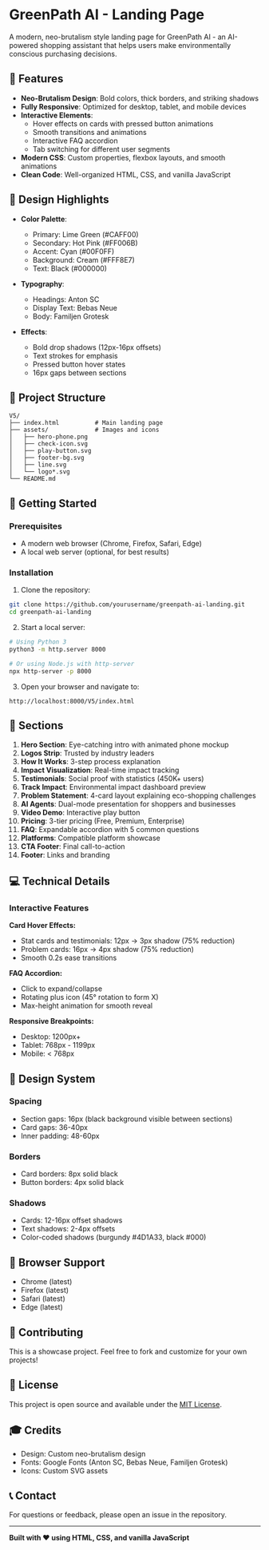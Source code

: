 # GreenPath AI - Landing Page

A modern, neo-brutalism style landing page for GreenPath AI - an AI-powered shopping assistant that helps users make environmentally conscious purchasing decisions.

## 🌟 Features

- **Neo-Brutalism Design**: Bold colors, thick borders, and striking shadows
- **Fully Responsive**: Optimized for desktop, tablet, and mobile devices
- **Interactive Elements**: 
  - Hover effects on cards with pressed button animations
  - Smooth transitions and animations
  - Interactive FAQ accordion
  - Tab switching for different user segments
- **Modern CSS**: Custom properties, flexbox layouts, and smooth animations
- **Clean Code**: Well-organized HTML, CSS, and vanilla JavaScript

## 🎨 Design Highlights

- **Color Palette**:
  - Primary: Lime Green (#CAFF00)
  - Secondary: Hot Pink (#FF006B)
  - Accent: Cyan (#00F0FF)
  - Background: Cream (#FFF8E7)
  - Text: Black (#000000)

- **Typography**:
  - Headings: Anton SC
  - Display Text: Bebas Neue
  - Body: Familjen Grotesk

- **Effects**:
  - Bold drop shadows (12px-16px offsets)
  - Text strokes for emphasis
  - Pressed button hover states
  - 16px gaps between sections

## 📁 Project Structure

```
V5/
├── index.html          # Main landing page
├── assets/             # Images and icons
│   ├── hero-phone.png
│   ├── check-icon.svg
│   ├── play-button.svg
│   ├── footer-bg.svg
│   ├── line.svg
│   └── logo*.svg
└── README.md
```

## 🚀 Getting Started

### Prerequisites

- A modern web browser (Chrome, Firefox, Safari, Edge)
- A local web server (optional, for best results)

### Installation

1. Clone the repository:
```bash
git clone https://github.com/yourusername/greenpath-ai-landing.git
cd greenpath-ai-landing
```

2. Start a local server:
```bash
# Using Python 3
python3 -m http.server 8000

# Or using Node.js with http-server
npx http-server -p 8000
```

3. Open your browser and navigate to:
```
http://localhost:8000/V5/index.html
```

## 🎯 Sections

1. **Hero Section**: Eye-catching intro with animated phone mockup
2. **Logos Strip**: Trusted by industry leaders
3. **How It Works**: 3-step process explanation
4. **Impact Visualization**: Real-time impact tracking
5. **Testimonials**: Social proof with statistics (450K+ users)
6. **Track Impact**: Environmental impact dashboard preview
7. **Problem Statement**: 4-card layout explaining eco-shopping challenges
8. **AI Agents**: Dual-mode presentation for shoppers and businesses
9. **Video Demo**: Interactive play button
10. **Pricing**: 3-tier pricing (Free, Premium, Enterprise)
11. **FAQ**: Expandable accordion with 5 common questions
12. **Platforms**: Compatible platform showcase
13. **CTA Footer**: Final call-to-action
14. **Footer**: Links and branding

## 💻 Technical Details

### Interactive Features

**Card Hover Effects:**
- Stat cards and testimonials: 12px → 3px shadow (75% reduction)
- Problem cards: 16px → 4px shadow (75% reduction)
- Smooth 0.2s ease transitions

**FAQ Accordion:**
- Click to expand/collapse
- Rotating plus icon (45° rotation to form X)
- Max-height animation for smooth reveal

**Responsive Breakpoints:**
- Desktop: 1200px+
- Tablet: 768px - 1199px
- Mobile: < 768px

## 🎨 Design System

### Spacing
- Section gaps: 16px (black background visible between sections)
- Card gaps: 36-40px
- Inner padding: 48-60px

### Borders
- Card borders: 8px solid black
- Button borders: 4px solid black

### Shadows
- Cards: 12-16px offset shadows
- Text shadows: 2-4px offsets
- Color-coded shadows (burgundy #4D1A33, black #000)

## 📱 Browser Support

- Chrome (latest)
- Firefox (latest)
- Safari (latest)
- Edge (latest)

## 🤝 Contributing

This is a showcase project. Feel free to fork and customize for your own projects!

## 📄 License

This project is open source and available under the [MIT License](LICENSE).

## 🎓 Credits

- Design: Custom neo-brutalism design
- Fonts: Google Fonts (Anton SC, Bebas Neue, Familjen Grotesk)
- Icons: Custom SVG assets

## 📞 Contact

For questions or feedback, please open an issue in the repository.

---

**Built with ❤️ using HTML, CSS, and vanilla JavaScript**

